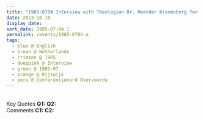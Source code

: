 ```yaml
---
title: "1985-0704 Interview with Theologian Dr. Reender Kranenborg for Trouw (Fidelity) Newspaper, Conferentieoord Overvoorde, van Vredenburchweg 170, Rijswijk (6 kms SSE of The Hague), Netherlands"
date: 2023-10-10
display_date: 
sort_date: 1985-07-04.1
permalink: /events/1985-0704-a
tags:
  - blue @ English
  - brown @ Netherlands
  - crimson @ 1985
  - deeppink @ Interview
  - green @ 1985-07
  - orange @ Rijswijk
  - peru @ Conferentieoord Overvoorde
---
```


<br>

<wave-list>
  <list-title color="DarkSeaGreen" width="55">Key Quotes</list-title>
  <list-item color="BlanchedAlmond" width="280"><b>Q1:</b> <i></i></list-item>
  <list-item color="Lavender" width="280"><b>Q2:</b> <i></i></list-item>
</wave-list>

<br>

<wave-list>
  <list-title color="DarkSeaGreen" width="55">Comments</list-title>
  <list-item color="BlanchedAlmond" width="280"><b>C1:</b> <i></i></list-item>
  <list-item color="Lavender" width="280"><b>C2:</b> <i></i></list-item>
</wave-list>